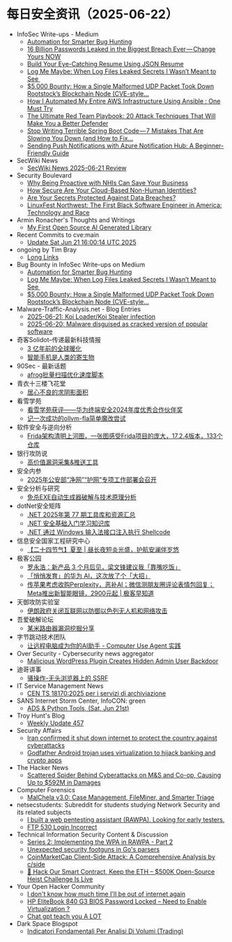 # 每日安全资讯（2025-06-22）

- InfoSec Write-ups - Medium
  - [Automation for Smarter Bug Hunting](https://infosecwriteups.com/automation-for-smarter-bug-hunting-8ada52923e81?source=rss----7b722bfd1b8d---4)
  - [16 Billion Passwords Leaked in the Biggest Breach Ever — Change Yours NOW](https://infosecwriteups.com/16-billion-passwords-leaked-in-the-biggest-breach-ever-change-yours-now-17a66f805b6f?source=rss----7b722bfd1b8d---4)
  - [Build Your Eye-Catching Resume Using JSON Resume](https://infosecwriteups.com/build-your-eye-catching-resume-using-json-resume-4b5c81fcc59a?source=rss----7b722bfd1b8d---4)
  - [Log Me Maybe: When Log Files Leaked Secrets I Wasn’t Meant to See ️](https://infosecwriteups.com/log-me-maybe-when-log-files-leaked-secrets-i-wasnt-meant-to-see-%EF%B8%8F-a3db4d2624b7?source=rss----7b722bfd1b8d---4)
  - [$5,000 Bounty: How a Single Malformed UDP Packet Took Down Rootstock’s Blockchain Node (CVE-style…](https://infosecwriteups.com/5-000-bounty-how-a-single-malformed-udp-packet-took-down-rootstocks-blockchain-node-cve-style-011cceb94819?source=rss----7b722bfd1b8d---4)
  - [How I Automated My Entire AWS Infrastructure Using Ansible : One Must Try](https://infosecwriteups.com/how-i-automated-my-entire-aws-infrastructure-using-ansible-one-must-try-6be68fab0a99?source=rss----7b722bfd1b8d---4)
  - [The Ultimate Red Team Playbook: 20 Attack Techniques That Will Make You a Better Defender](https://infosecwriteups.com/the-ultimate-red-team-playbook-20-attack-techniques-that-will-make-you-a-better-defender-be5a11ac2585?source=rss----7b722bfd1b8d---4)
  - [Stop Writing Terrible Spring Boot Code — 7 Mistakes That Are Slowing You Down (and How to Fix…](https://infosecwriteups.com/stop-writing-terrible-spring-boot-code-7-mistakes-that-are-slowing-you-down-and-how-to-fix-793252b5e4b5?source=rss----7b722bfd1b8d---4)
  - [Sending Push Notifications with Azure Notification Hub: A Beginner-Friendly Guide](https://infosecwriteups.com/sending-push-notifications-with-azure-notification-hub-a-beginner-friendly-guide-22bc79db37d7?source=rss----7b722bfd1b8d---4)
- SecWiki News
  - [SecWiki News 2025-06-21 Review](http://www.sec-wiki.com/?2025-06-21)
- Security Boulevard
  - [Why Being Proactive with NHIs Can Save Your Business](https://securityboulevard.com/2025/06/why-being-proactive-with-nhis-can-save-your-business/?utm_source=rss&utm_medium=rss&utm_campaign=why-being-proactive-with-nhis-can-save-your-business)
  - [How Secure Are Your Cloud-Based Non-Human Identities?](https://securityboulevard.com/2025/06/how-secure-are-your-cloud-based-non-human-identities/?utm_source=rss&utm_medium=rss&utm_campaign=how-secure-are-your-cloud-based-non-human-identities)
  - [Are Your Secrets Protected Against Data Breaches?](https://securityboulevard.com/2025/06/are-your-secrets-protected-against-data-breaches/?utm_source=rss&utm_medium=rss&utm_campaign=are-your-secrets-protected-against-data-breaches)
  - [LinuxFest Northwest: The First Black Software Engineer in America: Technology and Race](https://securityboulevard.com/2025/06/linuxfest-northwest-the-first-black-software-engineer-in-america-technology-and-race/?utm_source=rss&utm_medium=rss&utm_campaign=linuxfest-northwest-the-first-black-software-engineer-in-america-technology-and-race)
- Armin Ronacher's Thoughts and Writings
  - [My First Open Source AI Generated Library](http://lucumr.pocoo.org/2025/6/21/my-first-ai-library)
- Recent Commits to cve:main
  - [Update Sat Jun 21 16:00:14 UTC 2025](https://github.com/trickest/cve/commit/b67dc29c7104d39fe4004882fbb31b328726fb94)
- ongoing by Tim Bray
  - [Long Links](https://www.tbray.org/ongoing/When/202x/2025/06/21/Long-Links)
- Bug Bounty in InfoSec Write-ups on Medium
  - [Automation for Smarter Bug Hunting](https://infosecwriteups.com/automation-for-smarter-bug-hunting-8ada52923e81?source=rss----7b722bfd1b8d--bug_bounty)
  - [Log Me Maybe: When Log Files Leaked Secrets I Wasn’t Meant to See ️](https://infosecwriteups.com/log-me-maybe-when-log-files-leaked-secrets-i-wasnt-meant-to-see-%EF%B8%8F-a3db4d2624b7?source=rss----7b722bfd1b8d--bug_bounty)
  - [$5,000 Bounty: How a Single Malformed UDP Packet Took Down Rootstock’s Blockchain Node (CVE-style…](https://infosecwriteups.com/5-000-bounty-how-a-single-malformed-udp-packet-took-down-rootstocks-blockchain-node-cve-style-011cceb94819?source=rss----7b722bfd1b8d--bug_bounty)
- Malware-Traffic-Analysis.net - Blog Entries
  - [2025-06-21: Koi Loader/Koi Stealer infection](https://www.malware-traffic-analysis.net/2025/06/21/index.html)
  - [2025-06-20: Malware disguised as cracked version of popular software](https://www.malware-traffic-analysis.net/2025/06/20/index.html)
- 奇客Solidot–传递最新科技情报
  - [3 亿年前的全球暖化](https://www.solidot.org/story?sid=81615)
  - [智能手机是人类的寄生物](https://www.solidot.org/story?sid=81614)
- 90Sec - 最新话题
  - [afrog批量扫描优化速度脚本](https://forum.90sec.com/t/topic/2509)
- 青衣十三楼飞花堂
  - [居心不良的求阴影面积](https://mp.weixin.qq.com/s?__biz=MzUzMjQyMDE3Ng==&mid=2247488397&idx=1&sn=2bda0a48b70bf7772abb8ca8993512ff)
- 看雪学苑
  - [看雪学苑获评——华为终端安全2024年度优秀合作伙伴奖](https://mp.weixin.qq.com/s?__biz=MjM5NTc2MDYxMw==&mid=2458596051&idx=1&sn=9d6c948de3285165553051ae96bef238)
  - [记一次成功的ollvm-fla简单魔改尝试](https://mp.weixin.qq.com/s?__biz=MjM5NTc2MDYxMw==&mid=2458596051&idx=2&sn=e029cde4d34fe4ee3a67e5727a6e6245)
- 软件安全与逆向分析
  - [Frida架构清明上河图，一张图感受Frida项目的庞大，17.2.4版本，133个仓库](https://mp.weixin.qq.com/s?__biz=MzU3MTY5MzQxMA==&mid=2247484845&idx=1&sn=33f5fc1e0afcac339cc35659b226cee7)
- 银行攻防说
  - [高价值漏洞采集&推送工具](https://mp.weixin.qq.com/s?__biz=MzI5NTQ5MTAzMA==&mid=2247484463&idx=1&sn=be78ef79f3a2b6e50fd0c36ea7e5a912)
- 安全内参
  - [2025年公安部“净网”“护网”专项工作部署会召开](https://mp.weixin.qq.com/s?__biz=MzI4NDY2MDMwMw==&mid=2247514558&idx=1&sn=f984bc93751a294470efdd9c0e79bb54)
- 安全分析与研究
  - [免杀EXE自动生成器破解与技术原理分析](https://mp.weixin.qq.com/s?__biz=MzA4ODEyODA3MQ==&mid=2247492457&idx=1&sn=c0312e8e6e59326efbd479584bb12546)
- dotNet安全矩阵
  - [.NET 2025年第 77 期工具库和资源汇总](https://mp.weixin.qq.com/s?__biz=MzUyOTc3NTQ5MA==&mid=2247499925&idx=1&sn=4c17d7b9896abae04c64552a2f8bf9c1)
  - [.NET 安全基础入门学习知识库](https://mp.weixin.qq.com/s?__biz=MzUyOTc3NTQ5MA==&mid=2247499925&idx=2&sn=9ab9f65d51355dbaaeeced5d978d2c56)
  - [.NET 通过 Windows 输入法接口注入执行 Shellcode](https://mp.weixin.qq.com/s?__biz=MzUyOTc3NTQ5MA==&mid=2247499925&idx=3&sn=fe0cf2ac04c4f00b6607b72e166a2a11)
- 信息安全国家工程研究中心
  - [【二十四节气】夏至 | 昼长夜短炎光盛，护航安澜伴岁悠](https://mp.weixin.qq.com/s?__biz=MzU5OTQ0NzY3Ng==&mid=2247500093&idx=1&sn=c9a7c4d27d161ed622fca58a39928a04)
- 极客公园
  - [罗永浩：新产品 3 个月后见，梁文锋建议我「靠嘴吃饭」](https://mp.weixin.qq.com/s?__biz=MTMwNDMwODQ0MQ==&mid=2653081516&idx=1&sn=7fcf2560c62a4f99dfff0b35f5d32133)
  - [「悄悄发育」的华为 AI，这次放了个「大招」](https://mp.weixin.qq.com/s?__biz=MTMwNDMwODQ0MQ==&mid=2653081508&idx=1&sn=5ecee58439d60f1754754cab0a6eedb7)
  - [传苹果考虑收购Perplexity，恶补AI；微信测朋友圈评论表情包回复；Meta推出新智能眼镜，2900元起 | 极客早知道](https://mp.weixin.qq.com/s?__biz=MTMwNDMwODQ0MQ==&mid=2653081507&idx=1&sn=923e841863f68dc2475b7df89bff74bc)
- 天御攻防实验室
  - [伊朗政府关闭互联网以防御以色列无人机和网络攻击](https://mp.weixin.qq.com/s?__biz=MzU0MzgyMzM2Nw==&mid=2247486399&idx=1&sn=859bba2fca4af96b699f7cfdd42e7e01)
- 吾爱破解论坛
  - [某米路由器漏洞挖掘分享](https://mp.weixin.qq.com/s?__biz=MjM5Mjc3MDM2Mw==&mid=2651142703&idx=1&sn=5c22b3c4912ba8eea137c2328a707b36)
- 字节跳动技术团队
  - [让远程电脑成为你的AI助手 - Computer Use Agent 实践](https://mp.weixin.qq.com/s?__biz=MzI1MzYzMjE0MQ==&mid=2247514951&idx=1&sn=0442a23f0caa780fd9441ac5eb88eb6d)
- Over Security - Cybersecurity news aggregator
  - [Malicious WordPress Plugin Creates Hidden Admin User Backdoor](https://blog.sucuri.net/2025/06/malicious-wordpress-plugin-creates-hidden-admin-user-backdoor.html)
- 迪哥讲事
  - [骚操作-无头浏览器上的 SSRF](https://mp.weixin.qq.com/s?__biz=MzIzMTIzNTM0MA==&mid=2247497755&idx=1&sn=9fa6594eb2ae6ff7df15f8d59eab3d31)
- IT Service Management News
  - [CEN TS 18170:2025 per i servizi di archiviazione](http://blog.cesaregallotti.it/2025/06/cen-ts-181702025-per-i-servizi-di.html)
- SANS Internet Storm Center, InfoCON: green
  - [ADS &#x26; Python Tools, (Sat, Jun 21st)](https://isc.sans.edu/diary/rss/32058)
- Troy Hunt's Blog
  - [Weekly Update 457](https://www.troyhunt.com/weekly-update-457/)
- Security Affairs
  - [Iran confirmed it shut down internet to protect the country against cyberattacks](https://securityaffairs.com/179199/cyber-warfare-2/iran-confirmed-it-shut-down-internet-to-protect-the-country-against-cyberattacks.html)
  - [Godfather Android trojan uses virtualization to hijack banking and crypto apps](https://securityaffairs.com/179191/malware/godfather-android-trojan-uses-virtualization-to-hijack-banking-and-crypto-apps.html)
- The Hacker News
  - [Scattered Spider Behind Cyberattacks on M&S and Co-op, Causing Up to $592M in Damages](https://thehackernews.com/2025/06/scattered-spider-behind-cyberattacks-on.html)
- Computer Forensics
  - [MalChela v3.0: Case Management, FileMiner, and Smarter Triage](https://www.reddit.com/r/computerforensics/comments/1lgm1qn/malchela_v30_case_management_fileminer_and/)
- netsecstudents: Subreddit for students studying Network Security and its related subjects
  - [I built a web pentesting assistant (RAWPA). Looking for early testers.](https://www.reddit.com/r/netsecstudents/comments/1lh9kvc/i_built_a_web_pentesting_assistant_rawpa_looking/)
  - [FTP 530 Login Incorrect](https://www.reddit.com/r/netsecstudents/comments/1lgj0ji/ftp_530_login_incorrect/)
- Technical Information Security Content & Discussion
  - [Series 2: Implementing the WPA in RAWPA - Part 2](https://www.reddit.com/r/netsec/comments/1lh9lw5/series_2_implementing_the_wpa_in_rawpa_part_2/)
  - [Unexpected security footguns in Go's parsers](https://www.reddit.com/r/netsec/comments/1lgvxon/unexpected_security_footguns_in_gos_parsers/)
  - [CoinMarketCap Client-Side Attack: A Comprehensive Analysis by c/side](https://www.reddit.com/r/netsec/comments/1lgu3g6/coinmarketcap_clientside_attack_a_comprehensive/)
  - [🚨 Hack Our Smart Contract, Keep the ETH – $500K Open-Source Heist Challenge Is Live](https://www.reddit.com/r/netsec/comments/1lh2zmu/hack_our_smart_contract_keep_the_eth_500k/)
- Your Open Hacker Community
  - [I don't know how much time I'll be out of internet again](https://www.reddit.com/r/HowToHack/comments/1lgwev0/i_dont_know_how_much_time_ill_be_out_of_internet/)
  - [HP EliteBook 840 G3 BIOS Password Locked – Need to Enable Virtualization ?](https://www.reddit.com/r/HowToHack/comments/1lh36pr/hp_elitebook_840_g3_bios_password_locked_need_to/)
  - [Chat gpt teach you A LOT](https://www.reddit.com/r/HowToHack/comments/1lh65pc/chat_gpt_teach_you_a_lot/)
- Dark Space Blogspot
  - [Indicatori Fondamentali Per Analisi Di Volumi (Trading)](http://darkwhite666.blogspot.com/2025/06/indicatori-fondamentali-per-analisi-di.html)
